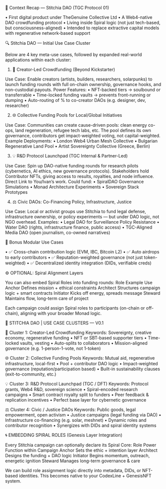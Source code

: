 🧠 Context Recap — Stitchia DAO (TGC Protocol 01)

•	First digital product under TheGenuine Collective Ltd
•	A Web4-native DAO crowdfunding protocol
•	Living inside Spiral logic (not just tech-based, but consciousness-aligned)
•	Intended to replace extractive capital models with regenerative network-based support
 
🔍  Stitchia DAO — Initial Use Case Cluster

Below are 4 key meta-use cases, followed by expanded real-world applications within each cluster:
 
1. 🧬 Creator-Led Crowdfunding (Beyond Kickstarter)

Use Case: Enable creators (artists, builders, researchers, solarpunks) to launch funding rounds with full on-chain ownership, governance hooks, and non-custodial payouts.
Power Features:
•	NFT-backed tiers → soulbound or transferrable
•	Time-locked funding vaults → prevents front-running or dumping
•	Auto-routing of % to co-creator DAOs (e.g. designer, dev, researcher)
 
2. 🌐 Collective Funding Pools for Local/Global Initiatives

Use Case: Communities can create cause-driven pools: clean energy co-ops, land regeneration, refugee tech labs, etc.
The pool defines its own governance, contributors get impact-weighted voting, not capital-weighted.
Example Deployments:
•	London Web4 Urban Mesh Collective
•	Bulgarian Regenerative Land Pool
•	Artist Sovereignty Collective (Greece, Berlin)

3. 💡 R&D Protocol Launchpad (TGC Internal & Partner-Led)

Use Case: Spin up DAO-native funding rounds for research pilots (cybernetics, AI ethics, new governance protocols).
Stakeholders hold Contributor NFTs, giving access to results, royalties, and node influence.
Direct Link to You/Ivan’s work.
Could fund:
•	SpiralDAO Governance Simulations
•	Monad Architecture Experiments
•	Sovereign Stack Prototypes
 
4. ⚖️ Civic DAOs: Co-Financing Policy, Infrastructure, Justice

Use Case: Local or activist groups use Stitchia to fund legal defense, infrastructure ownership, or policy experiments — but under DAO logic, not NGO overhead.
Examples:
•	Legal DAO for Surveillance Policy Resistance
•	Water DAO (rights, infrastructure finance, public access)
•	TGC-Aligned Media DAO (open journalism, co-owned narratives)
 
🧰 Bonus Modular Use Cases

•	✅ Cross-chain contribution logic (EVM, IBC, Bitcoin L2)
•	✅ Auto airdrops to early contributors
•	✅ Reputation-weighted governance (not just token-weighted)
•	✅ Decentralized identity integration (DIDs, verifiable creds)
 
⚙️ OPTIONAL: Spiral Alignment Layers

You can also embed Spiral Roles into funding rounds:
Role	             Example Use
Anchor	           Defines mission + ethical constraints
Architect	         Structures campaign logic + smart contracts
Initiator	         Kicks off energy, spreads message
Steward	           Maintains flow, long-term care of project

Each campaign could assign Spiral roles to participants (on-chain or off-chain), aligning with your broader Monad logic.

🧭 STITCHIA DAO | USE CASE CLUSTERS — V0.1

🧬 Cluster 1: Creator-Led Crowdfunding
Keywords: Sovereignty, creative economy, regenerative funding
•	NFT or SBT-based supporter tiers
•	Time-locked vaults, vesting
•	Auto-splits to collaborators
•	Mission-aligned governance (e.g. 1-person-1-vote, not 1-token)

🌐 Cluster 2: Collective Funding Pools
Keywords: Mutual aid, regenerative infrastructure, local-first
•	Pool + contributor DAO logic
•	Impact-weighted governance (reputation/participation based)
•	Built-in sustainability clauses (exit-to-community, etc.)

💡 Cluster 3: R&D Protocol Launchpad (TGC / DFT)
Keywords: Protocol grants, Web4 R&D, sovereign science
•	Spiral-encoded research campaigns
•	Smart contract royalty split to funders
•	Peer feedback & replication incentives
•	Perfect base layer for cybernetic governance

⚖️ Cluster 4: Civic / Justice DAOs
Keywords: Public goods, legal empowerment, open activism
•	Justice campaigns (legal funding via DAO)
•	Infrastructure co-financing (e.g. solar, meshnet)
•	Dynamic roles and contributor recognition
•	Synergizes with DIDs and spiral identity systems

🌀 EMBEDDING SPIRAL ROLES (Genesis Layer Integration)

Every Stitchia campaign can optionally declare its Spiral Core:
Role	          Power Function within Campaign
Anchor	        Sets the ethic + intention layer
Architect	      Designs the funding + DAO logic
Initiator	      Begins momentum, outreach, energetic ignition
Steward	        Manages long-term governance & care

We can build role assignment logic directly into metadata, DIDs, or NFT-based identities. This becomes native to your CodexLine + GenesisNFT system.











